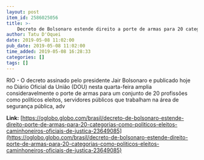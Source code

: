 ```yaml
---
layout: post
item_id: 2586025056
title: >-
    Decreto de Bolsonaro estende direito a porte de armas para 20 categorias, como políticos eleitos, caminhoneiros e oficiais de Justiça
author: Tatu D'Oquei
date: 2019-05-08 11:02:00
pub_date: 2019-05-08 11:02:00
time_added: 2019-05-08 16:28:33
categories: []
tags: []
---
```


RIO - O decreto assinado pelo presidente Jair Bolsonaro e publicado hoje no Diário Oficial da União (DOU) nesta quarta-feira amplia consideravelmente o porte de armas para um conjunto de 20 profissões como políticos eleitos, servidores públicos que trabalham na área de segurança pública, adv

**Link:** [https://oglobo.globo.com/brasil/decreto-de-bolsonaro-estende-direito-porte-de-armas-para-20-categorias-como-politicos-eleitos-caminhoneiros-oficiais-de-justica-23649085](https://oglobo.globo.com/brasil/decreto-de-bolsonaro-estende-direito-porte-de-armas-para-20-categorias-como-politicos-eleitos-caminhoneiros-oficiais-de-justica-23649085)

